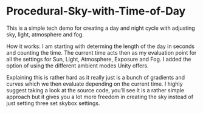 # Procedural-Sky-with-Time-of-Day
This is a simple tech demo for creating a day and night cycle with adjusting sky, light, atmosphere and fog.

How it works:
I am starting with determing the length of the day in seconds and counting the time. The current time acts then as my evaluation point for all the settings for Sun, Light, Atmosphere, Exposure and Fog. I added the option of using the different ambient modes Unity offers.

Explaining this is rather hard as it really just is a bunch of gradients and curves which we then evaluate depending on the current time. I highly suggest taking a look at the source code, you’ll see it is a rather simple approach but it gives you a lot more freedom in creating the sky instead of just setting three set skybox settings.
